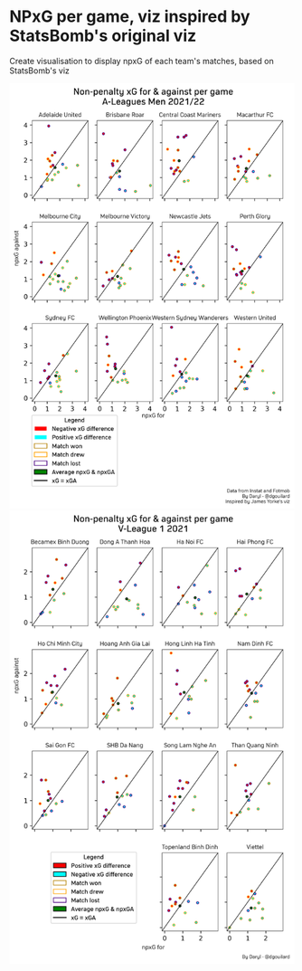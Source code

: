 # NPxG per game, viz inspired by StatsBomb's original viz

Create visualisation to display npxG of each team's matches, based on StatsBomb's viz

![npxg_statsbomb(1)](<../examples/npxg_statsbomb(1).png>)
![npxg_statsbomb(2)](<../examples/npxg_statsbomb(2).png>)
